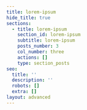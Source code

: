 ```yaml
---
title: lorem-ipsum
hide_title: true
sections:
  - title: lorem-ipsum
    section_id: lorem-ipsum
    subtitle: lorem-ipsum
    posts_number: 3
    col_number: three
    actions: []
    type: section_posts
seo:
  title: ''
  description: ''
  robots: []
  extra: []
layout: advanced
---
```

